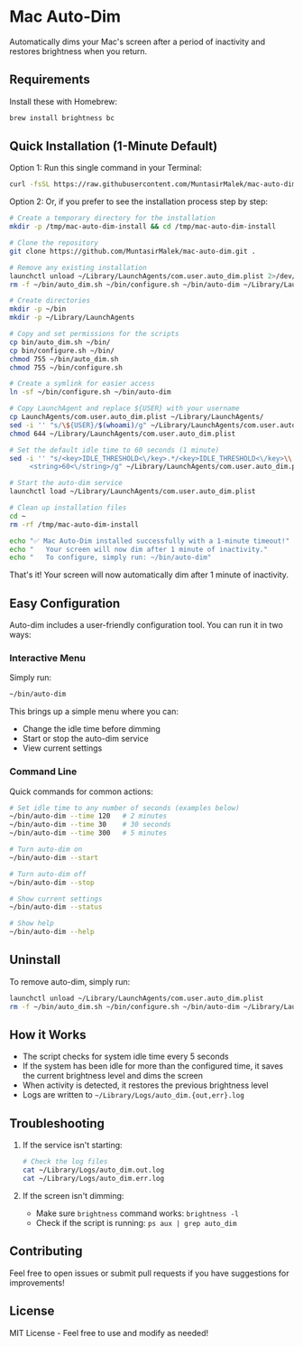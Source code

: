 # Mac Auto-Dim

Automatically dims your Mac's screen after a period of inactivity and restores brightness when you return.

## Requirements

Install these with Homebrew:
```bash
brew install brightness bc
```

## Quick Installation (1-Minute Default)

Option 1: Run this single command in your Terminal:

```bash
curl -fsSL https://raw.githubusercontent.com/MuntasirMalek/mac-auto-dim/main/install.sh | bash
```

Option 2: Or, if you prefer to see the installation process step by step:

```bash
# Create a temporary directory for the installation
mkdir -p /tmp/mac-auto-dim-install && cd /tmp/mac-auto-dim-install

# Clone the repository
git clone https://github.com/MuntasirMalek/mac-auto-dim.git .

# Remove any existing installation
launchctl unload ~/Library/LaunchAgents/com.user.auto_dim.plist 2>/dev/null
rm -f ~/bin/auto_dim.sh ~/bin/configure.sh ~/bin/auto-dim ~/Library/LaunchAgents/com.user.auto_dim.plist ~/.prev_brightness

# Create directories
mkdir -p ~/bin
mkdir -p ~/Library/LaunchAgents

# Copy and set permissions for the scripts
cp bin/auto_dim.sh ~/bin/
cp bin/configure.sh ~/bin/
chmod 755 ~/bin/auto_dim.sh
chmod 755 ~/bin/configure.sh

# Create a symlink for easier access
ln -sf ~/bin/configure.sh ~/bin/auto-dim

# Copy LaunchAgent and replace ${USER} with your username
cp LaunchAgents/com.user.auto_dim.plist ~/Library/LaunchAgents/
sed -i '' "s/\${USER}/$(whoami)/g" ~/Library/LaunchAgents/com.user.auto_dim.plist
chmod 644 ~/Library/LaunchAgents/com.user.auto_dim.plist

# Set the default idle time to 60 seconds (1 minute)
sed -i '' "s/<key>IDLE_THRESHOLD<\/key>.*/<key>IDLE_THRESHOLD<\/key>\\
     <string>60<\/string>/g" ~/Library/LaunchAgents/com.user.auto_dim.plist

# Start the auto-dim service
launchctl load ~/Library/LaunchAgents/com.user.auto_dim.plist

# Clean up installation files
cd ~
rm -rf /tmp/mac-auto-dim-install

echo "✅ Mac Auto-Dim installed successfully with a 1-minute timeout!"
echo "   Your screen will now dim after 1 minute of inactivity."
echo "   To configure, simply run: ~/bin/auto-dim"
```

That's it! Your screen will now automatically dim after 1 minute of inactivity.

## Easy Configuration

Auto-dim includes a user-friendly configuration tool. You can run it in two ways:

### Interactive Menu

Simply run:
```bash
~/bin/auto-dim
```

This brings up a simple menu where you can:
- Change the idle time before dimming
- Start or stop the auto-dim service
- View current settings

### Command Line

Quick commands for common actions:

```bash
# Set idle time to any number of seconds (examples below)
~/bin/auto-dim --time 120   # 2 minutes
~/bin/auto-dim --time 30    # 30 seconds
~/bin/auto-dim --time 300   # 5 minutes

# Turn auto-dim on
~/bin/auto-dim --start

# Turn auto-dim off
~/bin/auto-dim --stop

# Show current settings
~/bin/auto-dim --status

# Show help
~/bin/auto-dim --help
```

## Uninstall

To remove auto-dim, simply run:
```bash
launchctl unload ~/Library/LaunchAgents/com.user.auto_dim.plist
rm -f ~/bin/auto_dim.sh ~/bin/configure.sh ~/bin/auto-dim ~/Library/LaunchAgents/com.user.auto_dim.plist ~/.prev_brightness
```

## How it Works

- The script checks for system idle time every 5 seconds
- If the system has been idle for more than the configured time, it saves the current brightness level and dims the screen
- When activity is detected, it restores the previous brightness level
- Logs are written to `~/Library/Logs/auto_dim.{out,err}.log`

## Troubleshooting

1. If the service isn't starting:
   ```bash
   # Check the log files
   cat ~/Library/Logs/auto_dim.out.log
   cat ~/Library/Logs/auto_dim.err.log
   ```

2. If the screen isn't dimming:
   - Make sure `brightness` command works: `brightness -l`
   - Check if the script is running: `ps aux | grep auto_dim`

## Contributing

Feel free to open issues or submit pull requests if you have suggestions for improvements!

## License

MIT License - Feel free to use and modify as needed! 